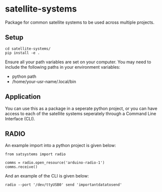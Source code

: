 # satellite-systems
Package for common satellite systems to be used across multiple projects.

## Setup 
```
cd satellite-systems/
pip install -e .
```

Ensure all your path variables are set on your computer. You may need to include the following paths in your environment variables: 
- python path
- /home/your-usr-name/.local/bin

## Application
You can use this as a package in a seperate python project, or you can have access to each of the satellite systems seperately through a Command Line Interface (CLI). 

## RADIO
An example import into a python project is given below: 

```
from satsystems import radio

comms = radio.open_resource('arduino-radio-1')
comms.receive()
```
And an example of the CLI is given below: 

```
radio --port '/dev/ttyUSB0' send 'importantdatatosend'
```
